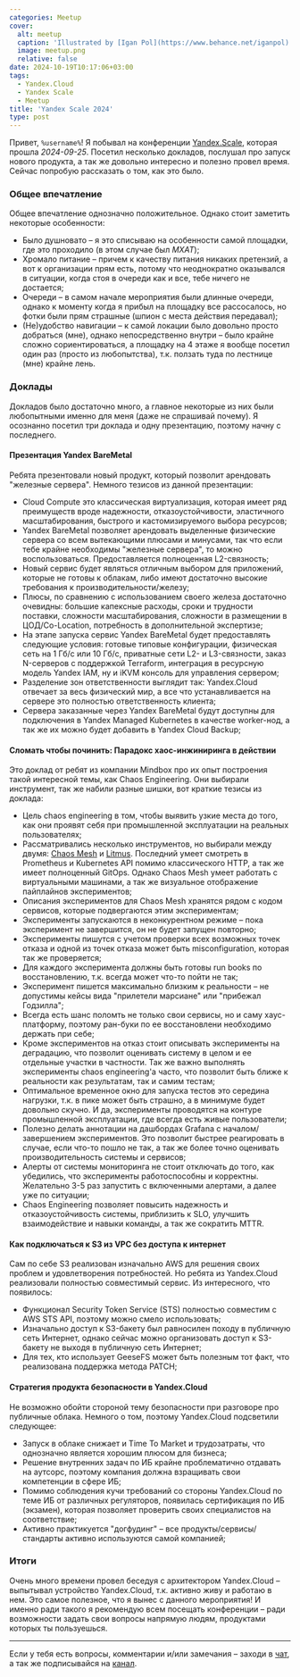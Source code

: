 ```yaml
---
categories: Meetup
cover:
  alt: meetup
  caption: 'Illustrated by [Igan Pol](https://www.behance.net/iganpol)'
  image: meetup.png
  relative: false
date: 2024-10-19T10:17:06+03:00
tags:
  - Yandex.Cloud
  - Yandex Scale
  - Meetup
title: 'Yandex Scale 2024'
type: post
---
```


Привет, `%username%`! Я побывал на конференции [Yandex.Scale](https://scale.yandex.cloud/), которая прошла *2024-09-25*. Посетил несколько докладов, послушал про запуск нового продукта, а так же довольно интересно и полезно провел время. Сейчас попробую рассказать о том, как это было.

### Общее впечатление

Общее впечатление однозначно положительное. Однако стоит заметить некоторые особенности:

- Было душновато – я это списываю на особенности самой площадки, где это проходило (в этом случае был *МХАТ*);
- Хромало питание – причем к качеству питания никаких претензий, а вот к организации прям есть, потому что неоднократно оказывался в ситуации, когда стоя в очереди как и все, тебе ничего не достается;
- Очереди – в самом начале мероприятия были длинные очереди, однако к моменту когда я прибыл на площадку все рассосалось, но фотки были прям страшные (шпион с места действия передавал);
- (Не)удобство навигации – к самой локации было довольно просто добраться (мне), однако непосредственно внутри – было крайне сложно сориентироваться, а площадку на 4 этаже я вообще посетил один раз (просто из любопытства), т.к. ползать туда по лестнице (мне) крайне лень.

### Доклады

Докладов было достаточно много, а главное некоторые из них были любопытными именно для меня (даже не спрашивай почему). Я осознанно посетил три доклада и одну презентацию, поэтому начну с последнего.

#### Презентация Yandex BareMetal

Ребята презентовали новый продукт, который позволит арендовать "железные сервера". Немного тезисов из данной презентации:

- Cloud Compute это классическая виртуализация, которая имеет ряд преимуществ вроде надежности, отказоустойчивости, эластичного масштабирования, быстрого и кастомизируемого выбора ресурсов;
- Yandex BareMetal позволяет арендовать выделенные физические сервера со всем вытекающими плюсами и минусами, так что если тебе крайне необходимы "железные сервера", то можно воспользоваться. Предоставляется полноценная L2-связность;
- Новый сервис будет являться отличным выбором для приложений, которые не готовы к облакам, либо имеют достаточно высокие требования к производительности/железу;
- Плюсы, по сравнению с использованием своего железа достаточно очевидны: большие капексные расходы, сроки и трудности поставки, сложности масштабирования, сложности в размещении в ЦОД/Co-Location, потребность в дополнительной экспертизе;
- На этапе запуска сервис Yandex BareMetal будет предоставлять следующие условия: готовые типовые конфигурации, физическая сеть на 1 Гб/с или 10 Гб/с, приватные сети L2- и L3-связности, заказ N-серверов с поддержкой Terraform, интеграция в ресурсную модель Yandex IAM, ну и iKVM консоль для управления сервером;
- Разделение зон ответственности выглядит так: Yandex.Cloud отвечает за весь физический мир, а все что устанавливается на сервере это полностью ответственность клиента;
- Сервера заказанные через Yandex BareMetal будут доступны для подключения в Yandex Managed Kubernetes в качестве worker-нод, а так же их можно будет добавить в Yandex Cloud Backup;

#### Сломать чтобы починить: Парадокс хаос-инжиниринга в действии

Это доклад от ребят из компании Mindbox про их опыт построения такой интересной темы, как Chaos Engineering. Они выбирали инструмент, так же набили разные шишки, вот краткие тезисы из доклада:

- Цель chaos engineering в том, чтобы выявить узкие места до того, как они проявят себя при промышленной эксплуатации на реальных пользователях;
- Рассматривались несколько инструментов, но выбирали между двумя: [Chaos Mesh](https://chaos-mesh.org) и [Litmus](https://litmuschaos.io). Последний умеет смотреть в Prometheus и Kubernetes API помимо классического HTTP, а так же имеет полноценный GitOps. Однако Chaos Mesh умеет работать с виртуальными машинами, а так же визуальное отображение пайплайнов экспериментов;
- Описания экспериментов для Chaos Mesh хранятся рядом с кодом сервисов, которые подвергаются этим экспериментам;
- Эксперименты запускаются в неконкурентном режиме – пока эксперимент не завершится, он не будет запущен повторно;
- Эксперименты пишутся с учетом проверки всех возможных точек отказа и одной из точек отказа может быть misconfiguration, которая так же проверяется;
- Для каждого эксперимента должны быть готовы run books по восстановлению, т.к. всегда может что-то пойти не так;
- Эксперимент пишется максимально близким к реальности – не допустимы кейсы вида "прилетели марсиане" или "прибежал Годзилла";
- Всегда есть шанс поломть не только свои сервисы, но и саму хаус-платформу, поэтому ран-буки по ее восстановлени необходимо держать при себе;
- Кроме экспериментов на отказ стоит описывать эксперименты на деградацию, что позволит оценивать систему в целом и ее отдельные участки в частности. Так же важно выполнять эксперименты chaos engineering'а часто, что позволит быть ближе к реальности как результатам, так и самим тестам;
- Оптимальное временное окно для запуска тестов это середина нагрузки, т.к. в пике может быть страшно, а в минимуме будет довольно скучно. И да, эксперименты проводятся на контуре промышленной эксплуатации, где всегда есть живые пользователи;
- Полезно делать аннотации на дашбордах Grafana с началом/завершением экспериментов. Это позволит быстрее реагировать в случае, если что-то пошло не так, а так же более точно оценивать производительность системы и сервисов;
- Алерты от системы мониторинга не стоит отключать до того, как убедились, что эксперименты работоспособны и корректны. Желательно 3-5 раз запустить с включенными алертами, а далее уже по ситуации;
- Chaos Engineering позволяет повысить надежность и отказоустойчивость системы, приблизить к SLO, улучшить взаимодействие и навыки команды, а так же сократить MTTR.

#### Как подключаться к S3 из VPC без доступа к интернет

Сам по себе S3 реализован изначально AWS для решения своих проблем и удовлетворения потребностей. Но ребята из Yandex.Cloud реализовали полностью совместимый сервис. Из интересного, что появилось:

- Функционал Security Token Service (STS) полностью совместим с AWS STS API, поэтому можно смело использовать;
- Изначально доступ к S3-бакету был равносилен походу в публичную сеть Интернет, однако сейчас можно организовать доступ к S3-бакету не выходя в публичную сеть Интернет;
- Для тех, кто использует GeeseFS может быть полезным тот факт, что реализована поддержка метода PATCH;

#### Стратегия продукта безопасности в Yandex.Cloud

Не возможно обойти стороной тему безопасности при разговоре про публичные облака. Немного о том, поэтому Yandex.Cloud подсветили следующее:

- Запуск в облаке снижает и Time To Market и трудозатраты, что однозначно является хорошим плюсом для бизнеса;
- Решение внутренних задач по ИБ крайне проблематично отдавать на аутсорс, поэтому компания должна взращивать свои компетенции в сфере ИБ;
- Помимо соблюдения кучи требований со стороны Yandex.Cloud по теме ИБ от различных регуляторов, появилась сертификация по ИБ (экзамен), которая позволяет проверить своих специалистов на соответствие;
- Активно практикуется "догфудинг" – все продукты/сервисы/стандарты активно используются самой компанией;

### Итоги

Очень много времени провел беседуя с архитектором Yandex.Cloud – выпытывал устройство Yandex.Cloud, т.к. активно живу и работаю в нем. Это самое полезное, что я вынес с данного мероприятия! И именно ради такого я рекомендую всем посещать конференции – ради возможности задать свои вопросы напрямую людям, продуктами которых ты пользуешься.

---
Если у тебя есть вопросы, комментарии и/или замечания – заходи в [чат](https://ttttt.me/jtprogru_chat), а так же подписывайся на [канал](https://ttttt.me/jtprogru_channel).
